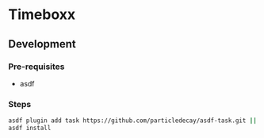 # Timeboxx

## Development

### Pre-requisites

- asdf

### Steps

```sh
asdf plugin add task https://github.com/particledecay/asdf-task.git || true
asdf install
```